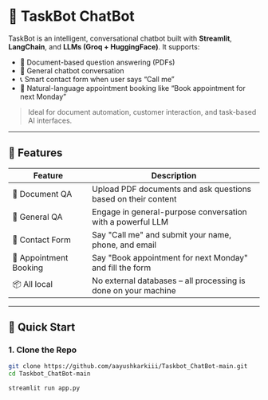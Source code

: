 # 🤖 TaskBot ChatBot

TaskBot is an intelligent, conversational chatbot built with **Streamlit**, **LangChain**, and **LLMs (Groq + HuggingFace)**. It supports:

- 📄 Document-based question answering (PDFs)
- 💬 General chatbot conversation
- 📞 Smart contact form when user says “Call me”
- 📅 Natural-language appointment booking like “Book appointment for next Monday”

> Ideal for document automation, customer interaction, and task-based AI interfaces.

---

## 🧠 Features

| Feature | Description |
|--------|-------------|
| 🧾 Document QA | Upload PDF documents and ask questions based on their content |
| 🤖 General QA | Engage in general-purpose conversation with a powerful LLM |
| 📇 Contact Form | Say "Call me" and submit your name, phone, and email |
| 📆 Appointment Booking | Say "Book appointment for next Monday" and fill the form |
| 📦 All local | No external databases – all processing is done on your machine |

---

## 🚀 Quick Start

### 1. Clone the Repo

```bash
git clone https://github.com/aayushkarkiii/Taskbot_ChatBot-main.git
cd Taskbot_ChatBot-main

streamlit run app.py

